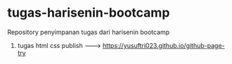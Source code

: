 # tugas-harisenin-bootcamp
Repository penyimpanan tugas dari harisenin bootcamp

1. tugas html css publish --->  https://yusuftri023.github.io/github-page-try
